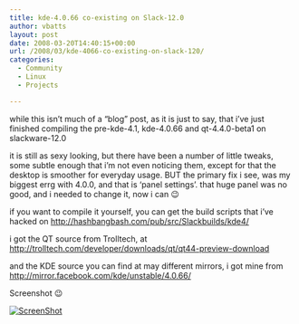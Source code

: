 ```yaml
---
title: kde-4.0.66 co-existing on Slack-12.0
author: vbatts
layout: post
date: 2008-03-20T14:40:15+00:00
url: /2008/03/kde-4066-co-existing-on-slack-120/
categories:
  - Community
  - Linux
  - Projects

---
```

while this isn&#8217;t much of a &#8220;blog&#8221; post, as it is just to say, that i&#8217;ve just finished compiling the pre-kde-4.1, kde-4.0.66 and qt-4.4.0-beta1 on slackware-12.0
  
it is still as sexy looking, but there have been a number of little tweaks, some subtle enough that i&#8217;m not even noticing them, except for that the desktop is smoother for everyday usage. BUT the primary fix i see, was my biggest errg with 4.0.0, and that is &#8216;panel settings&#8217;. that huge panel was no good, and i needed to change it, now i can 😉

if you want to compile it yourself, you can get the build scripts that i&#8217;ve hacked on <http://hashbangbash.com/pub/src/Slackbuilds/kde4/>
  
i got the QT source from Trolltech, at <http://trolltech.com/developer/downloads/qt/qt44-preview-download>
  
and the KDE source you can find at may different mirrors, i got mine from <http://mirror.facebook.com/kde/unstable/4.0.66/>

Screenshot 😉
  
[![ScreenShot][1]][2]

 [1]: /img/2008/03/snapshot1.thumbnail.png
 [2]: /img/2008/03/snapshot1.png "ScreenShot"